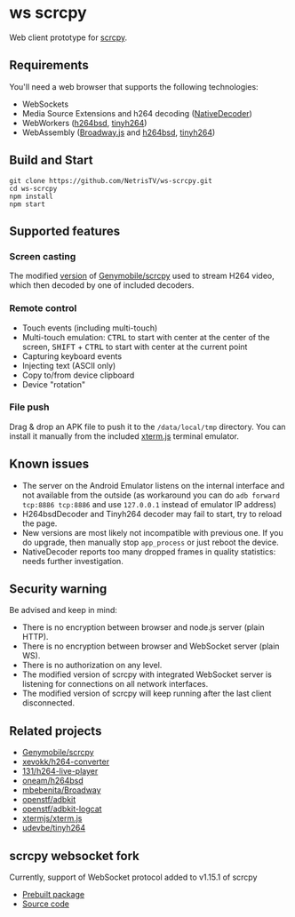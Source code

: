 # ws scrcpy

Web client prototype for [scrcpy](https://github.com/Genymobile/scrcpy).

## Requirements

You'll need a web browser that supports the following technologies:
* WebSockets
* Media Source Extensions and h264 decoding ([NativeDecoder](/src/decoder/NativeDecoder.ts))
* WebWorkers ([h264bsd](/src/decoder/H264bsdDecoder.ts), [tinyh264](/src/decoder/Tinyh264Decoder.ts))
* WebAssembly  ([Broadway.js](/src/decoder/BroadwayDecoder.ts) and [h264bsd](/src/decoder/H264bsdDecoder.ts), [tinyh264](/src/decoder/Tinyh264Decoder.ts))

## Build and Start

```shell
git clone https://github.com/NetrisTV/ws-scrcpy.git
cd ws-scrcpy
npm install
npm start
```

## Supported features

### Screen casting
The modified [version](https://github.com/NetrisTV/scrcpy/tree/feature/websocket-v1.15.x) of [Genymobile/scrcpy](https://github.com/Genymobile/scrcpy) used to stream H264 video, which then decoded by one of included decoders.

### Remote control
* Touch events (including multi-touch)
* Multi-touch emulation: <kbd>CTRL</kbd> to start with center at the center of the screen, <kbd>SHIFT</kbd> + <kbd>CTRL</kbd> to start with center at the current point
* Capturing keyboard events
* Injecting text (ASCII only)
* Copy to/from device clipboard
* Device "rotation"

### File push
Drag & drop an APK file to push it to the `/data/local/tmp` directory. You can install it manually from the included [xterm.js](https://github.com/xtermjs/xterm.js) terminal emulator.

## Known issues

* The server on the Android Emulator listens on the internal interface and not available from the outside (as workaround you can do `adb forward tcp:8886 tcp:8886` and use `127.0.0.1` instead of emulator IP address)
* H264bsdDecoder and Tinyh264 decoder may fail to start, try to reload the page.
* New versions are most likely not incompatible with previous one. If you do upgrade, then manually stop `app_process` or just reboot the device.
* NativeDecoder reports too many dropped frames in quality statistics: needs further investigation.

## Security warning
Be advised and keep in mind:
* There is no encryption between browser and node.js server (plain HTTP).
* There is no encryption between browser and WebSocket server (plain WS).
* There is no authorization on any level.
* The modified version of scrcpy with integrated WebSocket server is listening for connections on all network interfaces.
* The modified version of scrcpy will keep running after the last client disconnected.

## Related projects
* [Genymobile/scrcpy](https://github.com/Genymobile/scrcpy)
* [xevokk/h264-converter](https://github.com/xevokk/h264-converter)
* [131/h264-live-player](https://github.com/131/h264-live-player)
* [oneam/h264bsd](https://github.com/oneam/h264bsd)
* [mbebenita/Broadway](https://github.com/mbebenita/Broadway)
* [openstf/adbkit](https://github.com/openstf/adbkit)
* [openstf/adbkit-logcat](https://github.com/openstf/adbkit-logcat)
* [xtermjs/xterm.js](https://github.com/xtermjs/xterm.js)
* [udevbe/tinyh264](https://github.com/udevbe/tinyh264)

## scrcpy websocket fork

Currently, support of WebSocket protocol added to v1.15.1 of scrcpy
* [Prebuilt package](/src/public/scrcpy-server.jar)
* [Source code](https://github.com/NetrisTV/scrcpy/tree/feature/websocket-v1.15.x)
